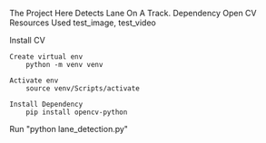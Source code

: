 The Project Here Detects Lane On A Track.
Dependency Open CV
Resources Used test_image, test_video

Install CV 

	Create virtual env 
		python -m venv venv
  
	Activate env
		source venv/Scripts/activate
  
	Install Dependency
		pip install opencv-python
  
		

Run "python lane_detection.py"
